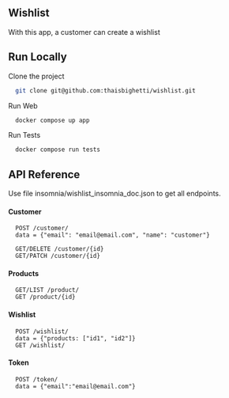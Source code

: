 
## Wishlist

With this app, a customer can create a wishlist

## Run Locally

Clone the project

```bash
  git clone git@github.com:thaisbighetti/wishlist.git
```

Run Web

```bash
  docker compose up app
```

Run Tests
```bash
  docker compose run tests
```
## API Reference

Use file insomnia/wishlist_insomnia_doc.json to get all endpoints.
#### Customer

```http
  POST /customer/
  data = {"email": "email@email.com", "name": "customer"}
  
  GET/DELETE /customer/{id}
  GET/PATCH /customer/{id}
```

#### Products

```http
  GET/LIST /product/
  GET /product/{id}
```

####  Wishlist
```http
  POST /wishlist/
  data = {"products: ["id1", "id2"]}
  GET /wishlist/
```

#### Token

```http
  POST /token/
  data = {"email":"email@email.com"}
```
